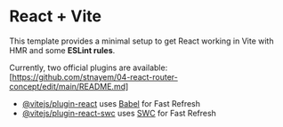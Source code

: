 # React + Vite

This template provides a minimal setup to get React working in Vite with HMR and some **ESLint rules**.

Currently, two official plugins are available:
[https://github.com/stnayem/04-react-router-concept/edit/main/README.md]

- [@vitejs/plugin-react](https://github.com/vitejs/vite-plugin-react/blob/main/packages/plugin-react/README.md) uses [Babel](https://babeljs.io/) for Fast Refresh
- [@vitejs/plugin-react-swc](https://github.com/vitejs/vite-plugin-react-swc) uses [SWC](https://swc.rs/) for Fast Refresh
